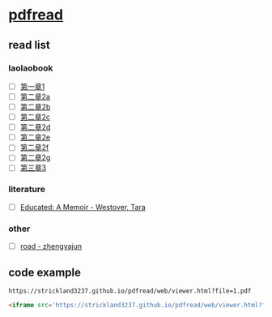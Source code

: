 # [pdfread](https://github.com/strickland3237/pdfread)

## read list

### laolaobook
- [ ] [第一章1](https://strickland3237.github.io/pdfread/web/viewer.html?file=1.pdf)
- [ ] [第二章2a](https://strickland3237.github.io/pdfread/web/viewer.html?file=2a.pdf)
- [ ] [第二章2b](https://strickland3237.github.io/pdfread/web/viewer.html?file=2b.pdf)
- [ ] [第二章2c](https://strickland3237.github.io/pdfread/web/viewer.html?file=2c.pdf)
- [ ] [第二章2d](https://strickland3237.github.io/pdfread/web/viewer.html?file=2d.pdf)
- [ ] [第二章2e](https://strickland3237.github.io/pdfread/web/viewer.html?file=2e.pdf)
- [ ] [第二章2f](https://strickland3237.github.io/pdfread/web/viewer.html?file=2f.pdf)
- [ ] [第二章2g](https://strickland3237.github.io/pdfread/web/viewer.html?file=2g.pdf)
- [ ] [第三章3](https://strickland3237.github.io/pdfread/web/viewer.html?file=3.pdf)

### literature
- [ ] [Educated: A Memoir - Westover, Tara](https://strickland3237.github.io/pdfread/web/viewer.html?file=bird.pdf)

### other
- [ ] [road - zhengyajun](https://strickland3237.github.io/pdfread/web/viewer.html?file=road.pdf)

## code example
```
https://strickland3237.github.io/pdfread/web/viewer.html?file=1.pdf
```

```html
<iframe src='https://strickland3237.github.io/pdfread/web/viewer.html?file=w11.pdf' style='width:100%;height:100%'></iframe>
```
